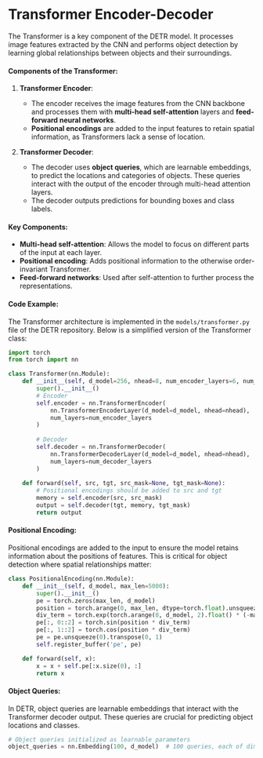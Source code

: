 # Transformer Encoder-Decoder

The Transformer is a key component of the DETR model. It processes image features extracted by the CNN and performs object detection by learning global relationships between objects and their surroundings.

#### **Components of the Transformer:**

1. **Transformer Encoder**:
   - The encoder receives the image features from the CNN backbone and processes them with **multi-head self-attention** layers and **feed-forward neural networks**.
   - **Positional encodings** are added to the input features to retain spatial information, as Transformers lack a sense of location.

2. **Transformer Decoder**:
   - The decoder uses **object queries**, which are learnable embeddings, to predict the locations and categories of objects. These queries interact with the output of the encoder through multi-head attention layers.
   - The decoder outputs predictions for bounding boxes and class labels.

#### **Key Components:**

- **Multi-head self-attention**: Allows the model to focus on different parts of the input at each layer.
- **Positional encoding**: Adds positional information to the otherwise order-invariant Transformer.
- **Feed-forward networks**: Used after self-attention to further process the representations.

#### **Code Example:**

The Transformer architecture is implemented in the `models/transformer.py` file of the DETR repository. Below is a simplified version of the Transformer class:

```python
import torch
from torch import nn

class Transformer(nn.Module):
    def __init__(self, d_model=256, nhead=8, num_encoder_layers=6, num_decoder_layers=6):
        super().__init__()
        # Encoder
        self.encoder = nn.TransformerEncoder(
            nn.TransformerEncoderLayer(d_model=d_model, nhead=nhead),
            num_layers=num_encoder_layers
        )
        
        # Decoder
        self.decoder = nn.TransformerDecoder(
            nn.TransformerDecoderLayer(d_model=d_model, nhead=nhead),
            num_layers=num_decoder_layers
        )
    
    def forward(self, src, tgt, src_mask=None, tgt_mask=None):
        # Positional encodings should be added to src and tgt
        memory = self.encoder(src, src_mask)
        output = self.decoder(tgt, memory, tgt_mask)
        return output
```

#### **Positional Encoding:**
Positional encodings are added to the input to ensure the model retains information about the positions of features. This is critical for object detection where spatial relationships matter:

```python
class PositionalEncoding(nn.Module):
    def __init__(self, d_model, max_len=5000):
        super().__init__()
        pe = torch.zeros(max_len, d_model)
        position = torch.arange(0, max_len, dtype=torch.float).unsqueeze(1)
        div_term = torch.exp(torch.arange(0, d_model, 2).float() * (-math.log(10000.0) / d_model))
        pe[:, 0::2] = torch.sin(position * div_term)
        pe[:, 1::2] = torch.cos(position * div_term)
        pe = pe.unsqueeze(0).transpose(0, 1)
        self.register_buffer('pe', pe)

    def forward(self, x):
        x = x + self.pe[:x.size(0), :]
        return x
```

#### **Object Queries:**

In DETR, object queries are learnable embeddings that interact with the Transformer decoder output. These queries are crucial for predicting object locations and classes.

```python
# Object queries initialized as learnable parameters
object_queries = nn.Embedding(100, d_model)  # 100 queries, each of dimension d_model
```
